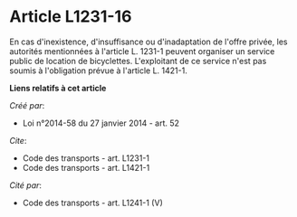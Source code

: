 # Article L1231-16

En cas d'inexistence, d'insuffisance ou d'inadaptation de l'offre privée, les autorités mentionnées à l'article L. 1231-1
peuvent organiser un service public de location de bicyclettes. L'exploitant de ce service n'est pas soumis à l'obligation
prévue à l'article L. 1421-1.

**Liens relatifs à cet article**

_Créé par_:

  - Loi n°2014-58 du 27 janvier 2014 - art. 52

_Cite_:

  - Code des transports - art. L1231-1
  - Code des transports - art. L1421-1

_Cité par_:

  - Code des transports - art. L1241-1 (V)

